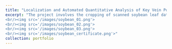```yaml
---
title: "Localization and Automated Quantitative Analysis of Key Vein Points in Soybean Leaves for Fine Phenotype Analysis"
excerpt: "The project involves the cropping of scanned soybean leaf data to obtain individual and complete leaf images, forming the raw image dataset. In contrast to existing research that focuses only on intact leaves for vein extraction and analysis, there is also research value in studying damaged or diseased leaf samples. This dataset construction will include such soybean leaf samples. For the annotation tools and types, the image annotation tool CVAT is employed to annotate the dataset. Multiple key-point annotations are used to mark the main veins, while bounding boxes are used to label the leaves. Consideration is given to using multiple key-point annotations for secondary veins. The achieved results are as follows:
<br/><img src='/images/soybean_01.png'>
<br/><img src='/images/soybean_02.png'>
<br/><img src='/images/soybean_03.png'>
<br/><img src='/images/soybean_certificate.png'>"
collection: portfolio
---
```

